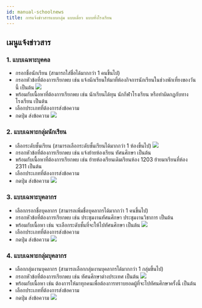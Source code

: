 ```yaml
---
id: manual-schoolnews
title: การแจ้งข่าวสารแบบกลุ่ม แบบเดี่ยว แบบทั้งโรงเรียน 
---
```


## เมนูแจ้งข่าวสาร
### 1. แบบเฉพาะบุคคล
* กรอกชื่อนักเรียน (สามารถใส่ชื่อได้มากกว่า 1 คนขึ้นไป)
* กรอกหัวข้อที่ต้องการเรียกพบ เช่น แจ้งนักเรียนให้มาที่ห้องกิจการนักเรียนในช่วงพักเที่ยงของวันนี้ เป็นต้น
![](https://drive.google.com/thumbnail?id=1Bh7wpcagJpqAtTcW11We3qnDBauAjDG4&sz=w1000-h640)
* พร้อมกับเนื้อหาที่ต้องการเรียกพบ เช่น นักเรียนได้ทุน นักกีฬาโรงเรียน หรือทำผิดกฏกับทางโรงเรียน เป็นต้น
* เลือกประเภทที่ต้องการส่งข้อความ
* กดปุ่ม ส่งข้อความ
![](https://drive.google.com/thumbnail?id=1ezewDsUs6JyVnsT5_3SX3SHYXSX5m3Zt&sz=w1000-h640)

### 2. แบบเฉพาะกลุ่มนักเรียน
* เลือกระดับชั้นเรียน (สามารถเลือกระดับชั้นเรียนได้มากกว่า 1 ห้องขึ้นไป)
![](https://drive.google.com/thumbnail?id=13IUXxu-UuozSEQmm2YibOTxnvMetBx1p&sz=w1000-h640)
* กรอกหัวข้อที่ต้องการเรียกพบ เช่น แจ้งย้ายห้องเรียน ทัศนศึกษา เป็นต้น
* พร้อมกับเนื้อหาที่ต้องการเรียกพบ เช่น ย้ายห้องเรียนเดิมเรียนห้อง 1203 ย้ายมาเรียนที่ห้อง 2311 เป็นต้น
* เลือกประเภทที่ต้องการส่งข้อความ
* กดปุ่ม ส่งข้อความ
![](https://drive.google.com/thumbnail?id=1muV6W3gbjLBkQeZO-TGB_0YTWhdRJ4Uh&sz=w1000-h640)


### 3. แบบเฉพาะบุคลากร
* เลือกกรอกชื่อบุคลากร (สามารถเพิ่มชื่อบุคลากรได้มากกว่า 1 คนขึ้นไป)
* กรอกหัวข้อที่ต้องการเรียกพบ เช่น ประชุมงานทัศนศึกษา ประชุมงานวิชาการ เป็นต้น
* พร้อมกับเนื้อหา เช่น จะเลือกระดับชั้นที่จะให้ไปทัศนศึกษา  เป็นต้น
![](https://drive.google.com/thumbnail?id=1B4ejZNTT_7EGvA6cY_1jUC5g6MhBJrN6&sz=w1000-h640)
* เลือกประเภทที่ต้องการส่งข้อความ
* กดปุ่ม ส่งข้อความ
![](https://drive.google.com/thumbnail?id=19HYorzii4hQ7ss73_LJ5_JGhV55TqHbb&sz=w1000-h640)

### 4. แบบเฉพาะกลุ่มบุคลากร
* เลือกกลุ่มงานบุคลากร (สามารถเลือกกลุ่มงานบุคลากรได้มากกว่า 1 กลุ่มขึ้นไป)
* กรอกหัวข้อที่ต้องการเรียกพบ เช่น ทัศนศึกษาต่างประเทศ เป็นต้น
![](https://drive.google.com/thumbnail?id=1JaeUbfPnSgkw33C1PSYxYWR8nq92uXvE&sz=w1000-h640)
* พร้อมกับเนื้อหา เช่น ต้องการให้มาทุกคนเพื่อต้องการทราบยอดผู้ที่จะไปทัศนศึกษาครั้งนี้  เป็นต้น
* เลือกประเภทที่ต้องการส่งข้อความ
* กดปุ่ม ส่งข้อความ
![](https://drive.google.com/thumbnail?id=1kxOQ80RY4dY_vwMLRQ6MwzCxiPEjlgyv&sz=w1000-h640)

